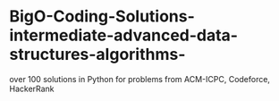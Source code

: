 # BigO-Coding-Solutions-intermediate-advanced-data-structures-algorithms-
over 100 solutions in Python for problems from ACM-ICPC, Codeforce, HackerRank
